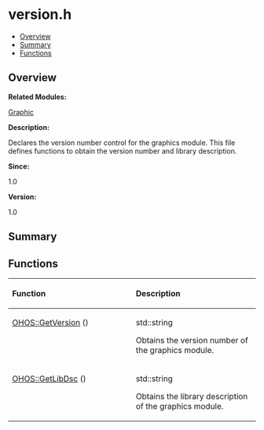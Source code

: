 # version.h<a name="EN-US_TOPIC_0000001055108029"></a>

-   [Overview](#section1969469645165630)
-   [Summary](#section458921388165630)
-   [Functions](#func-members)

## **Overview**<a name="section1969469645165630"></a>

**Related Modules:**

[Graphic](graphic.md)

**Description:**

Declares the version number control for the graphics module. This file defines functions to obtain the version number and library description. 

**Since:**

1.0

**Version:**

1.0

## **Summary**<a name="section458921388165630"></a>

## Functions<a name="func-members"></a>

<a name="table915594800165630"></a>
<table><thead align="left"><tr id="row108824925165630"><th class="cellrowborder" valign="top" width="50%" id="mcps1.1.3.1.1"><p id="p948998375165630"><a name="p948998375165630"></a><a name="p948998375165630"></a>Function</p>
</th>
<th class="cellrowborder" valign="top" width="50%" id="mcps1.1.3.1.2"><p id="p362685268165630"><a name="p362685268165630"></a><a name="p362685268165630"></a>Description</p>
</th>
</tr>
</thead>
<tbody><tr id="row1777260251165630"><td class="cellrowborder" valign="top" width="50%" headers="mcps1.1.3.1.1 "><p id="p139187190165630"><a name="p139187190165630"></a><a name="p139187190165630"></a><a href="graphic.md#ga45704f59419f34aa75868387bf74b160">OHOS::GetVersion</a> ()</p>
</td>
<td class="cellrowborder" valign="top" width="50%" headers="mcps1.1.3.1.2 "><p id="p1263643142165630"><a name="p1263643142165630"></a><a name="p1263643142165630"></a>std::string </p>
<p id="p364420617165630"><a name="p364420617165630"></a><a name="p364420617165630"></a>Obtains the version number of the graphics module. </p>
</td>
</tr>
<tr id="row1971650179165630"><td class="cellrowborder" valign="top" width="50%" headers="mcps1.1.3.1.1 "><p id="p1050084940165630"><a name="p1050084940165630"></a><a name="p1050084940165630"></a><a href="graphic.md#ga29d7531162c23d230c617280c5c4acf2">OHOS::GetLibDsc</a> ()</p>
</td>
<td class="cellrowborder" valign="top" width="50%" headers="mcps1.1.3.1.2 "><p id="p1938069802165630"><a name="p1938069802165630"></a><a name="p1938069802165630"></a>std::string </p>
<p id="p496482566165630"><a name="p496482566165630"></a><a name="p496482566165630"></a>Obtains the library description of the graphics module. </p>
</td>
</tr>
</tbody>
</table>

